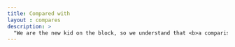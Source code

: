 ```yaml
---
title: Compared with
layout : compares
description: >
  "We are the new kid on the block, so we understand that <b>a comparison will help you decide</b> if Mercado Stack is the right fit for you. We’re convinced that we are 😉."
---
```

